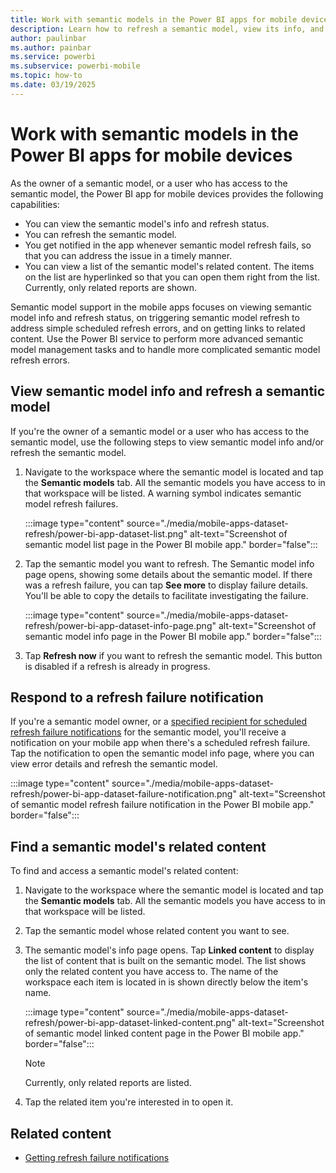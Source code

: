 ```yaml
---
title: Work with semantic models in the Power BI apps for mobile devices
description: Learn how to refresh a semantic model, view its info, and see links to its related reports in the Power BI app for iOS and Android mobile devices.
author: paulinbar
ms.author: painbar
ms.service: powerbi
ms.subservice: powerbi-mobile
ms.topic: how-to
ms.date: 03/19/2025
---
```

# Work with semantic models in the Power BI apps for mobile devices

As the owner of a semantic model, or a user who has access to the semantic model, the Power BI app for mobile devices provides the following capabilities:

* You can view the semantic model's info and refresh status.
* You can refresh the semantic model.
* You get notified in the app whenever semantic model refresh fails, so that you can address the issue in a timely manner.
* You can view a list of the semantic model's related content. The items on the list are hyperlinked so that you can open them right from the list. Currently, only related reports are shown.

Semantic model support in the mobile apps focuses on viewing semantic model info and refresh status, on triggering semantic model refresh to address simple scheduled refresh errors, and on getting links to related content. Use the Power BI service to perform more advanced semantic model management tasks and to handle more complicated semantic model refresh errors.

## View semantic model info and refresh a semantic model

If you're the owner of a semantic model or a user who has access to the semantic model, use the following steps to view semantic model info and/or refresh the semantic model.

1. Navigate to the workspace where the semantic model is located and tap the **Semantic models** tab. All the semantic models you have access to in that workspace will be listed. A warning symbol indicates semantic model refresh failures.

    :::image type="content" source="./media/mobile-apps-dataset-refresh/power-bi-app-dataset-list.png" alt-text="Screenshot of semantic model list page in the Power BI mobile app." border="false":::

1. Tap the semantic model you want to refresh. The Semantic model info page opens, showing some details about the semantic model. If there was a refresh failure, you can tap **See more** to display failure details. You'll be able to copy the details to facilitate investigating the failure.

    :::image type="content" source="./media/mobile-apps-dataset-refresh/power-bi-app-dataset-info-page.png" alt-text="Screenshot of semantic model info page in the Power BI mobile app." border="false":::

3.	Tap **Refresh now** if you want to refresh the semantic model. This button is disabled if a refresh is already in progress.

## Respond to a refresh failure notification

If you're a semantic model owner, or a [specified recipient for scheduled refresh failure notifications](../../connect-data/refresh-data.md#getting-refresh-failure-notifications) for the semantic model, you'll receive a notification on your mobile app when there's a scheduled refresh failure. Tap the notification to open the semantic model info page, where you can view error details and refresh the semantic model.

:::image type="content" source="./media/mobile-apps-dataset-refresh/power-bi-app-dataset-failure-notification.png" alt-text="Screenshot of semantic model refresh failure notification in the Power BI mobile app." border="false":::

## Find a semantic model's related content

To find and access a semantic model's related content:

1. Navigate to the workspace where the semantic model is located and tap the **Semantic models** tab. All the semantic models you have access to in that workspace will be listed.

1. Tap the semantic model whose related content you want to see.

1. The semantic model's info page opens. Tap **Linked content** to display the list of content that is built on the semantic model. The list shows only the related content you have access to. The name of the workspace each item is located in is shown directly below the item's name.

    :::image type="content" source="./media/mobile-apps-dataset-refresh/power-bi-app-dataset-linked-content.png" alt-text="Screenshot of semantic model linked content page in the Power BI mobile app." border="false":::

    > [!NOTE]
    > Currently, only related reports are listed.

1. Tap the related item you're interested in to open it.

## Related content

- [Getting refresh failure notifications](../../connect-data/refresh-data.md#getting-refresh-failure-notifications)